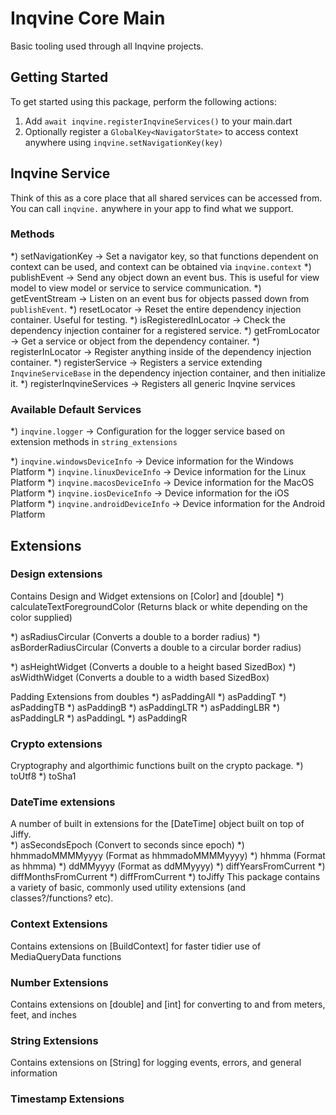 # Inqvine Core Main

Basic tooling used through all Inqvine projects.

## Getting Started

To get started using this package, perform the following actions:
1) Add `await inqvine.registerInqvineServices()` to your main.dart
2) Optionally register a `GlobalKey<NavigatorState>` to access context anywhere using `inqvine.setNavigationKey(key)`

## Inqvine Service

Think of this as a core place that all shared services can be accessed from.  
You can call `inqvine.` anywhere in your app to find what we support.

### Methods

*) setNavigationKey -> Set a navigator key, so that functions dependent on context can be used, and context can be obtained via `inqvine.context`
*) publishEvent -> Send any object down an event bus. This is useful for view model to view model or service to service communication.
*) getEventStream -> Listen on an event bus for objects passed down from `publishEvent`.
*) resetLocator -> Reset the entire dependency injection container. Useful for testing.
*) isRegisteredInLocator -> Check the dependency injection container for a registered service.
*) getFromLocator -> Get a service or object from the dependency container.
*) registerInLocator -> Register anything inside of the dependency injection container.
*) registerService -> Registers a service extending `InqvineServiceBase` in the dependency injection container, and then initialize it.
*) registerInqvineServices -> Registers all generic Inqvine services

### Available Default Services

*) `inqvine.logger` -> Configuration for the logger service based on extension methods in `string_extensions`

*) `inqvine.windowsDeviceInfo` -> Device information for the Windows Platform
*) `inqvine.linuxDeviceInfo` -> Device information for the Linux Platform
*) `inqvine.macosDeviceInfo` -> Device information for the MacOS Platform
*) `inqvine.iosDeviceInfo` -> Device information for the iOS Platform
*) `inqvine.androidDeviceInfo` -> Device information for the Android Platform

## Extensions

### Design extensions

Contains Design and Widget extensions on [Color] and [double]
*) calculateTextForegroundColor (Returns black or white depending on the color supplied)

*) asRadiusCircular (Converts a double to a border radius)
*) asBorderRadiusCircular (Converts a double to a circular border radius)

*) asHeightWidget (Converts a double to a height based SizedBox)
*) asWidthWidget (Converts a double to a width based SizedBox)

Padding Extensions from doubles
*) asPaddingAll
*) asPaddingT
*) asPaddingTB
*) asPaddingB
*) asPaddingLTR
*) asPaddingLBR
*) asPaddingLR
*) asPaddingL
*) asPaddingR

### Crypto extensions

Cryptography and algorthimic functions built on the crypto package.
*) toUtf8
*) toSha1

### DateTime extensions

A number of built in extensions for the [DateTime] object built on top of Jiffy.  
*) asSecondsEpoch (Convert to seconds since epoch)
*) hhmmadoMMMMyyyy (Format as hhmmadoMMMMyyyy)
*) hhmma (Format as hhmma)
*) ddMMyyyy (Format as ddMMyyyy)
*) diffYearsFromCurrent
*) diffMonthsFromCurrent
*) diffFromCurrent
*) toJiffy
This package contains a variety of basic, commonly used utility extensions (and classes?/functions? etc).

### Context Extensions
Contains extensions on [BuildContext] for faster tidier use of MediaQueryData functions

### Number Extensions
Contains extensions on [double] and [int] for converting to and from meters, feet, and inches

### String Extensions
Contains extensions on [String] for logging events, errors, and general information

### Timestamp Extensions
